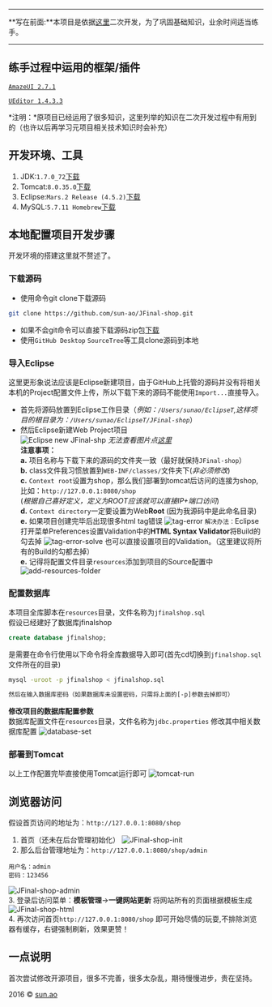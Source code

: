 ****
**写在前面:**本项目是依据[这里](https://git.oschina.net/hycx227/JFinal-shop)二次开发，为了巩固基础知识，业余时间适当练手。
****

## 练手过程中运用的框架/插件

[`AmazeUI 2.7.1`](http://amazeui.org/)

[`UEditor 1.4.3.3`](http://ueditor.baidu.com/)

*注明：*原项目已经运用了很多知识，这里列举的知识在二次开发过程中有用到的（也许以后再学习元项目相关技术知识时会补充）

## 开发环境、工具

1. JDK:`1.7.0_72`[下载](http://www.oracle.com/technetwork/java/javase/downloads/jdk7-downloads-1880260.html)
2. Tomcat:`8.0.35.0`[下载](http://tomcat.apache.org/)
3. Eclipse:`Mars.2 Release (4.5.2)`[下载](http://www.eclipse.org/downloads/)
4. MySQL:`5.7.11 Homebrew`[下载](http://www.mysql.com/downloads/)

## 本地配置项目开发步骤
开发环境的搭建这里就不赘述了。

### 下载源码

* 使用命令git clone下载源码

```Bash
git clone https://github.com/sun-ao/JFinal-shop.git

```
* 如果不会git命令可以直接下载源码zip包[下载](https://github.com/sun-ao/JFinal-shop/archive/master.zip)
* 使用`GitHub Desktop` `SourceTree`等工具clone源码到本地

### 导入Eclipse
这里更形象说法应该是Eclipse新建项目，由于GitHub上托管的源码并没有将相关本机的Project配置文件上传，所以下载下来的源码不能使用`Import...`直接导入。  

* 首先将源码放置到Eclipse工作目录（*例如：`/Users/sunao/EclipseT`,这样项目的根目录为：`/Users/sunao/EclipseT/JFinal-shop`*）  
* 然后Eclipse新建Web Project项目  
![Eclipse new JFinal-shp](https://github.com/sun-ao/Resource-space/raw/master/Repository/JFinal-shop/Eclipse-New-JFinal-shop.gif)
*无法查看图片点[这里](https://github.com/sun-ao/Resource-space/raw/master/Repository/JFinal-shop/Eclipse-New-JFinal-shop.gif)*  
**注意事项：**  
**a.** 项目名称与下载下来的源码的文件夹一致（最好就保持`JFinal-shop`）  
**b.** class文件我习惯放置到`WEB-INF/classes/`文件夹下(*非必须修改*)  
**c.** `Context root`设置为shop，那么我们部署到tomcat后访问的连接为shop,比如：`http://127.0.0.1:8080/shop`  
(*根据自己喜好定义，定义为ROOT应该就可以直接IP+端口访问*)  
**d.** `Context directory`一定要设置为Web**Root** (因为我源码中是此命名目录)   
**e.** 如果项目创建完毕后出现很多html tag错误
![tag-error](https://github.com/sun-ao/Resource-space/raw/master/Repository/JFinal-shop/tag-error.png)
`解决办法：`Eclipse打开菜单Preferences设置Validation中的**HTML Syntax Validator**将Build的勾去掉
![tag-error-solve](https://github.com/sun-ao/Resource-space/raw/master/Repository/JFinal-shop/tag-error-solve.png)
也可以直接设置项目的Validation。（这里建议将所有的Build的勾都去掉）  
**e.** 记得将配置文件目录`resources`添加到项目的Source配置中
![add-resources-folder](https://github.com/sun-ao/Resource-space/raw/master/Repository/JFinal-shop/add-resources-folder.gif)



### 配置数据库
本项目全库脚本在`resources`目录，文件名称为`jfinalshop.sql`  
假设已经建好了数据库jfinalshop

```SQL
create database jfinalshop;
```
是需要在命令行使用以下命令将全库数据导入即可(首先cd切换到`jfinalshop.sql`文件所在的目录)

```Bash
mysql -uroot -p jfinalshop < jfinalshop.sql

然后在输入数据库密码（如果数据库未设置密码，只需将上面的[-p]参数去掉即可）
```

**修改项目的数据库配置参数**  
数据库配置文件在`resources`目录，文件名称为`jdbc.properties`
修改其中相关数据库配置
![database-set](https://github.com/sun-ao/Resource-space/raw/master/Repository/JFinal-shop/database-set.png)

### 部署到Tomcat

以上工作配置完毕直接使用Tomcat运行即可
![tomcat-run](https://github.com/sun-ao/Resource-space/raw/master/Repository/JFinal-shop/tomcat-run.png)

## 浏览器访问

假设首页访问的地址为：`http://127.0.0.1:8080/shop`  
1. 首页（还未在后台管理初始化）
![JFinal-shop-init](https://github.com/sun-ao/Resource-space/raw/master/Repository/JFinal-shop/JFinal-shop-init.png)  
2. 那么后台管理地址为：`http://127.0.0.1:8080/shop/admin`

```
用户名：admin
密码：123456
```
![JFinal-shop-admin](https://github.com/sun-ao/Resource-space/raw/master/Repository/JFinal-shop/JFinal-shop-admin.png)  
3. 登录后访问菜单：**模板管理**→**一键网站更新** 将网站所有的页面根据模板生成
![JFinal-shop-html](https://github.com/sun-ao/Resource-space/raw/master/Repository/JFinal-shop/JFinal-shop-html.png)  
4. 再次访问首页`http://127.0.0.1:8080/shop` 即可开始尽情的玩耍,不排除浏览器有缓存，右键强制刷新，效果更赞！

## 一点说明
首次尝试修改开源项目，很多不完善，很多太杂乱，期待慢慢进步，贵在坚持。  

2016 &copy; [sun.ao](http://sun-ao.github.io/)
